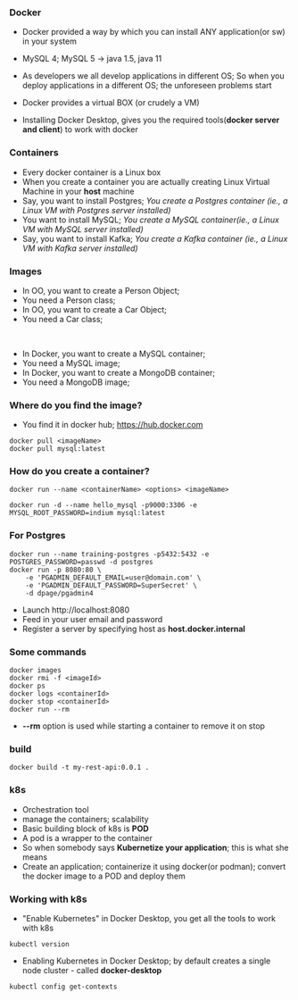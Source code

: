 ### Docker

* Docker provided a way by which you can install ANY application(or sw) in your system
* MySQL 4; MySQL 5 -> java 1.5, java 11
* As developers we all develop applications in different OS; So when you deploy applications in a different OS; the unforeseen problems start

* Docker provides a virtual BOX (or crudely a VM)

* Installing Docker Desktop, gives you the required tools(**docker server and client**) to work with docker

### Containers

* Every docker container is a Linux box
* When you create a container you are actually creating  Linux Virtual Machine in your **host** machine
* Say, you want to install Postgres; *You create a Postgres container (ie., a Linux VM with Postgres server installed)*
* You want to install MySQL; *You create a MySQL container(ie., a Linux VM with MySQL server installed)*
* Say, you want to install Kafka; *You create a Kafka container (ie., a Linux VM with Kafka server installed)*

### Images

* In OO, you want to create a Person Object;
* You need a Person class;
* In OO, you want to create a Car Object;
* You need a Car class;
<br/>

* In Docker, you want to create a MySQL container;
* You need a MySQL image;
* In Docker, you want to create a MongoDB container;
* You need a MongoDB image;

### Where do you find the image?


* You find it in docker hub; https://hub.docker.com

```
docker pull <imageName>
docker pull mysql:latest
```

### How do you create a container?

```
docker run --name <containerName> <options> <imageName>
```

```
docker run -d --name hello_mysql -p9000:3306 -e MYSQL_ROOT_PASSWORD=indium mysql:latest
```


### For Postgres

```
docker run --name training-postgres -p5432:5432 -e POSTGRES_PASSWORD=passwd -d postgres
docker run -p 8080:80 \   
    -e 'PGADMIN_DEFAULT_EMAIL=user@domain.com' \
    -e 'PGADMIN_DEFAULT_PASSWORD=SuperSecret' \
    -d dpage/pgadmin4

```

* Launch http://localhost:8080
* Feed in your user email and password
* Register a server by specifying host as **host.docker.internal**



### Some commands

```
docker images
docker rmi -f <imageId>
docker ps
docker logs <containerId>
docker stop <containerId>	
docker run --rm 	
```

* **--rm** option is used while starting a container to remove it on stop

### build

```
docker build -t my-rest-api:0.0.1 .
```


### k8s

* Orchestration tool
* manage the containers; scalability
* Basic building block of k8s is **POD**
* A pod is a wrapper to the container
* So when somebody says **Kubernetize your application**; this is what she means
* Create an application; containerize it using docker(or podman); convert the docker image to a POD and deploy them

### Working with k8s

* "Enable Kubernetes" in Docker Desktop, you get all the tools to work with k8s

```
kubectl version
```

* Enabling Kubernetes in Docker Desktop; by default creates a single node cluster - called **docker-desktop**

```
kubectl config get-contexts
```

























